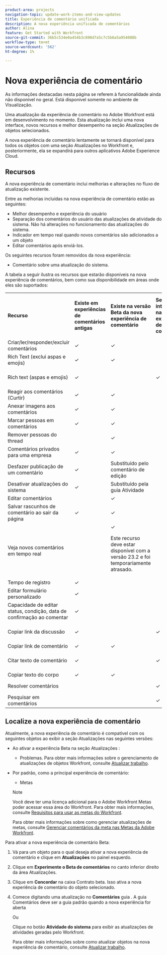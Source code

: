 ```yaml
---
product-area: projects
navigation-topic: update-work-items-and-view-updates
title: Experiência de comentário unificada
description: A nova experiência unificada de comentários
author: Alina
feature: Get Started with Workfront
source-git-commit: 36b5c534e0a454b3c890d7a5c7c5b6a5a954088b
workflow-type: tm+mt
source-wordcount: '562'
ht-degree: 1%

---
```



# Nova experiência de comentário

<span class="preview">As informações destacadas nesta página se referem à funcionalidade ainda não disponível no geral. Está disponível somente no ambiente de Visualização.</span>

Uma atualização da experiência de comentário no Adobe Workfront está em desenvolvimento no momento. Esta atualização inclui uma nova interface, novos recursos e melhor desempenho na seção Atualizações de objetos selecionados.

A nova experiência de comentário lentamente se tornará disponível para todos os objetos com uma seção Atualizações no Workfront e, posteriormente, ela se expandirá para outros aplicativos Adobe Experience Cloud.

## Recursos

A nova experiência de comentário inclui melhorias e alterações no fluxo de atualização existente.

<!-- Previous content here - replaced with the table below: 

>[!IMPORTANT]
>The Unified Commenting Experience features listed below are currently only available in Adobe Workfront Goals.

* **Creating comments**

    You can create a new comment, format it with rich text, and tag others to be notified. For more information on creating comments, see [Manage goal comments](/help/quicksilver/workfront-goals/goal-management/manage-goal-comments.md).

* **Responding to comments**

    You can react to a comment with a like or reply with a new comment in-thread that can notify the original commenter and owner of the object.

* **System Activity**
    
    System-generated updates for an object are now listed seperately from comments made in the update tab. For more information on viewing the System Activity stream, see step 11 of [Manage goal comments](/help/quicksilver/workfront-goals/goal-management/manage-goal-comments.md).

-->

Entre as melhorias incluídas na nova experiência de comentário estão as seguintes:

* Melhor desempenho e experiência do usuário
* Separação dos comentários do usuário das atualizações de atividade do sistema. Não há alterações no funcionamento das atualizações do sistema.
* Indicador em tempo real quando novos comentários são adicionados a um objeto
* Editar comentários após enviá-los.

Os seguintes recursos foram removidos da nova experiência:

* Comentário sobre uma atualização do sistema.

A tabela a seguir ilustra os recursos que estarão disponíveis na nova experiência de comentários, bem como sua disponibilidade em áreas onde eles são suportados:

<table>
  <tr>
   <td><strong>Recurso </strong>
   </td>
   <td><strong>Existe em experiências de comentários antigas </strong>
   </td>
   <td><strong>Existe na versão Beta da nova experiência de comentário </strong>
   </td>
   <td><strong>Será introduzido na nova experiência de comentário </strong>
   </td>
   <td><strong>Quando será introduzido na nova experiência de comentário </strong>
   </td>
   <td><strong>Em investigação </strong>
   </td>
  </tr>
  <tr>
   <td>Criar/ler/responder/excluir comentários 
   </td>
   <td>✓ 
  </td>
   <td>✓ 
   </td>
   <td> 
   </td>
   <td> 
   </td>
   <td> 
   </td>
  </tr>
  <tr>
   <td>Rich Text (exclui aspas e emojis)
   </td>
   <td>✓ 
   </td>
   <td><span class="preview">✓</span> 
   </td>
   <td> 
   </td>
   <td> 
   </td>
   <td> 
   </td>
  </tr>
  <tr>
 <tr>
   <td>Rich text (aspas e emojis)
   </td>
   <td>✓ 
   </td>
   <td> 
   </td>
   <td> ✓
   </td>
   <td> Segundo trimestre de 2023
   </td>
   <td> 
   </td>
  </tr>
  <tr>

<td>Reagir aos comentários (Curtir) 
   </td>
   <td>✓ 
   </td>
   <td>✓ 
   </td>
   <td> 
   </td>
   <td> 
   </td>
   <td> 
   </td>
  </tr>
  <tr>
   <td>Anexar imagens aos comentários 
   </td>
   <td>✓ 
   </td>
   <td>✓ 
   </td>
   <td> 
   </td>
   <td> 
   </td>
   <td> 
   </td>
  </tr>
  <tr>
   <td>Marcar pessoas em comentários 
   </td>
   <td>✓ 
   </td>
   <td>✓ 
   </td>
   <td> 
   </td>
   <td> 
   </td>
   <td> 
   </td>
  </tr>
  <tr>
   <td>Remover pessoas do thread 
   </td>
   <td> 
   </td>
   <td><span class="preview">✓ </span>
   </td>
   <td> 
   </td>
   <td> 
   </td>
   <td> 
   </td>
  </tr>
  <tr>
   <td>Comentários privados para uma empresa 
   </td>
   <td>✓ 
   </td>
   <td>✓ 
   </td>
   <td> 
   </td>
   <td> 
   </td>
   <td> 
   </td>
  </tr>
  <tr>
   <td>Desfazer publicação de um comentário 
   </td>
   <td>✓ 
   </td>
   <td><span class="preview">Substituído pelo comentário de edição </span>
   </td>
   <td> 
   </td>
   <td> 
   </td>
   <td> 
   </td>
  </tr>
  <tr>
   <td>Desativar atualizações do sistema 
   </td>
   <td>✓ 
   </td>
   <td>Substituído pela guia Atividade 
   </td>
   <td> 
   </td>
   <td> 
   </td>
   <td> 
   </td>
  </tr>
  <tr>
   <td>Editar comentários 
   </td>
   <td> 
   </td>
   <td><span class="preview">✓</span> 
   </td>
   <td> 
   </td>
   <td> 
   </td>
   <td> 
   </td>
  </tr>
  <tr>
   <td>Salvar rascunhos de comentário ao sair da página 
   </td>
   <td>✓ 
   </td>
   <td>✓ 
   </td>
   <td> 
   </td>
   <td> 
   </td>
   <td> 
   </td>
  </tr>
  <tr>
   <td>Veja novos comentários em tempo real 
   </td>
   <td> 
   </td>
   <td><span class="preview">✓</span>
   <p><span class="preview">Este recurso deve estar disponível com a versão 23.2 e foi temporariamente atrasado.</span> 
   </td>
   <td> 
   </td>
   <td> 
   </td>
   <td> 
   </td>
  </tr>
  <tr>
   <td>Tempo de registro 
   </td>
   <td>✓ 
   </td>
   <td> 
   </td>
   <td> 
   </td>
   <td> 
   </td>
   <td>✓ 
   </td>
  </tr>
  <tr>
   <td>Editar formulário personalizado 
   </td>
   <td>✓ 
   </td>
   <td> 
   </td>
   <td> 
   </td>
   <td> 
   </td>
   <td>✓ 
   </td>
  </tr>
  <tr>
   <td>Capacidade de editar status, condição, data de confirmação ao comentar 
   </td>
   <td>✓ 
   </td>
   <td> 
   </td>
   <td> 
   </td>
   <td> 
   </td>
   <td>✓ 
   </td>
  </tr>
  <tr>
   <td>Copiar link da discussão 
   </td>
   <td>✓ 
   </td>
   <td> 
   </td>
   <td>✓ 
   </td>
   <td>Segundo trimestre de 2023 
   </td>
   <td> 
   </td>
  </tr>
  <tr>
   <td>Copiar link de comentário 
   </td>
   <td>✓ 
   </td>
   <td> <span class="preview">✓</span>
   </td>
   <td> 
   </td>
   <td> 
   </td>
   <td> 
   </td>
  </tr>
  <tr>
   <td>Citar texto de comentário 
   </td>
   <td>✓ 
   </td>
   <td> 
   </td>
   <td>✓ 
   </td>
   <td>Segundo trimestre de 2023 
   </td>
   <td> 
   </td>
  </tr>
  <tr>
   <td>Copiar texto do corpo 
   </td>
   <td>✓ 
   </td>
   <td> <span class="preview">✓</span>
   </td>
   <td> 
   </td>
   <td>
   </td>
   <td> 
   </td>
  </tr>
  <tr>
   <td>Resolver comentários 
   </td>
   <td> 
   </td>
   <td> 
   </td>
   <td>✓ 
   </td>
   <td>3º trimestre de 2023 
   </td>
   <td>✓ 
   </td>
  </tr>
  <tr>
   <td>Pesquisar em comentários 
   </td>
   <td> 
   </td>
   <td> 
   </td>
   <td>✓ 
   </td>
   <td>3º trimestre de 2023 
   </td>
   <td>✓ 
   </td>
  </tr>
</table>


## Localize a nova experiência de comentário

Atualmente, a nova experiência de comentário é compatível com os seguintes objetos ao exibir a seção Atualizações nas seguintes versões:

* Ao ativar a experiência Beta na seção Atualizações :

   <div class="preview">

   * Problemas.
   Para obter mais informações sobre o gerenciamento de atualizações de objetos Workfront, consulte [Atualizar trabalho](../../workfront-basics/updating-work-items-and-viewing-updates/update-work.md).

   </div>

* Por padrão, como a principal experiência de comentário:

   * Metas
   >[!NOTE]
   >
   >Você deve ter uma licença adicional para o Adobe Workfront Metas poder acessar essa área do Workfront. Para obter mais informações, consulte [Requisitos para usar as metas do Workfront](../../workfront-goals/goal-management/access-needed-for-wf-goals.md).

   Para obter mais informações sobre como gerenciar atualizações de metas, consulte [Gerenciar comentários da meta nas Metas da Adobe Workfront](../../workfront-goals/goal-management/manage-goal-comments.md).


<div class="preview">

Para ativar a nova experiência de comentário Beta:

1. Vá para um objeto para o qual deseja ativar a nova experiência de comentário e clique em **Atualizações** no painel esquerdo.
1. Clique em **Experimente o Beta de comentários** no canto inferior direito da área Atualizações.
1. Clique em **Concordar** na caixa Contrato beta. Isso ativa a nova experiência de comentário do objeto selecionado.
1. Comece digitando uma atualização no **Comentários** guia . A guia Comentários deve ser a guia padrão quando a nova experiência for aberta

   Ou

   Clique no botão  **Atividade do sistema** para exibir as atualizações de atividades geradas pelo Workfront.

   Para obter mais informações sobre como atualizar objetos na nova experiência de comentário, consulte [Atualizar trabalho](../updating-work-items-and-viewing-updates/update-work.md).

</div>
